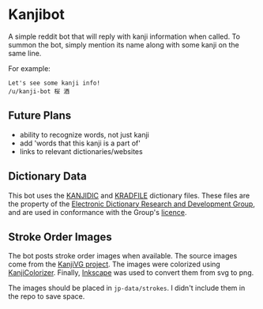 # Kanjibot 

A simple reddit bot that will reply with kanji information when called. To summon the bot, simply mention its name along with some kanji on the same line.

For example:

    Let's see some kanji info!
    /u/kanji-bot 桜 酒
   
## Future Plans

* ability to recognize words, not just kanji
* add 'words that this kanji is a part of'
* links to relevant dictionaries/websites

## Dictionary Data

This bot uses the [KANJIDIC](http://nihongo.monash.edu/kanjidic2/index.html) and [KRADFILE](http://nihongo.monash.edu//kradinf.html) dictionary files. These files are the property of the [Electronic Dictionary Research and Development Group](http://www.edrdg.org/), and are used in conformance with the Group's [licence](http://www.edrdg.org/edrdg/licence.html).

## Stroke Order Images

The bot posts stroke order images when available. The source images come from the [KanjiVG project](http://kanjivg.tagaini.net/). The images were colorized using [KanjiColorizer](https://github.com/cayennes/kanji-colorize). Finally, [Inkscape](https://inkscape.org/) was used to convert them from svg to png.

The images should be placed in `jp-data/strokes`. I didn't include them in the repo to save space.
